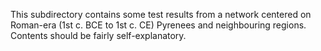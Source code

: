 
This subdirectory contains some test results from a network centered on Roman-era 
(1st c. BCE to 1st c. CE) Pyrenees and neighbouring regions. Contents should 
be fairly self-explanatory.

